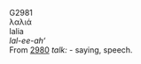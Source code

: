 <body>
  <p>G2981<br>  λαλιά  <br> lalia  <br><i>lal-ee-ah‘ </i><br>From <a href="g2980.htm">2980</a>  <i>talk:</i> - saying, speech.<br></p>
 </body>